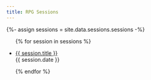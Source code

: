 ```yaml
---
title: RPG Sessions
---
```


{%- assign sessions = site.data.sessions.sessions -%}

<ul class="postlist">
    {% for session in sessions %}
        <li>
            <p><a href="{{ session.url }}">{{ session.title }}</a><br>
            <span class="postexcerpt">{{ session.date }}</span></p>
        </li>
    {% endfor %}
</ul>
